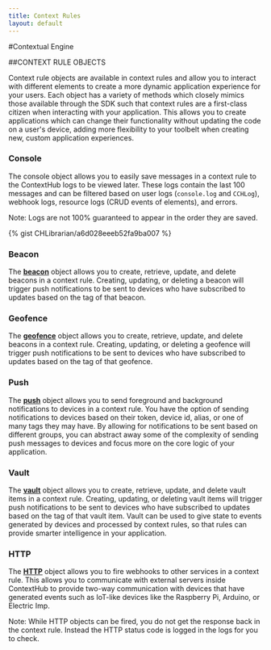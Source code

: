 ```yaml
---
title: Context Rules
layout: default
---
```

#Contextual Engine

##CONTEXT RULE OBJECTS

Context rule objects are available in context rules and allow you to interact with different elements to create a more dynamic application experience for your users. Each object has a variety of methods which closely mimics those available through the SDK such that context rules are a first-class citizen when interacting with your application. This allows you to create applications which can change their functionality without updating the code on a user's device, adding more flexibility to your toolbelt when creating new, custom application experiences.

### Console
The console object allows you to easily save messages in a context rule to the ContextHub logs to be viewed later. These logs contain the last 100 messages and can be filtered based on user logs (`console.log` and `CCHLog`), webhook logs, resource logs (CRUD events of elements), and errors. 

Note: Logs are not 100% guaranteed to appear in the order they are saved.

{% gist CHLibrarian/a6d028eeeb52fa9ba007 %}
<br />

### Beacon

The **[beacon](/docs/dev-portal/context-rules/beacon)** object allows you to create, retrieve, update, and delete beacons in a context rule. Creating, updating, or deleting a beacon will trigger push notifications to be sent to devices who have subscribed to updates based on the tag of that beacon.

### Geofence

The **[geofence](/docs/dev-portal/context-rules/geofence)** object allows you to create, retrieve, update, and delete beacons in a context rule. Creating, updating, or deleting a geofence will trigger push notifications to be sent to devices who have subscribed to updates based on the tag of that geofence.

### Push

The **[push](/docs/dev-portal/context-rules/push)** object allows you to send foreground and background notifications to devices in a context rule. You have the option of sending notifications to devices based on their token, device id, alias, or one of many tags they may have. By allowing for notifications to be sent based on different groups, you can abstract away some of the complexity of sending push messages to devices and focus more on the core logic of your application.

### Vault
The **[vault](/docs/dev-portal/context-rules/vault)** object allows you to create, retrieve, update, and delete vault items in a context rule. Creating, updating, or deleting vault items will trigger push notifications to be sent to devices who have subscribed to updates based on the tag of that vault item. Vault can be used to give state to events generated by devices and processed by context rules, so that rules can provide smarter intelligence in your application.

### HTTP
The **[HTTP](/docs/dev-portal/context-rules/http)** object allows you to fire webhooks to other services in a context rule. This allows you to communicate with external servers inside ContextHub to provide two-way communication with devices that have generated events such as IoT-like devices like the Raspberry Pi, Arduino, or Electric Imp. 

Note: While HTTP objects can be fired, you do not get the response back in the context rule. Instead the HTTP status code is logged in the logs for you to check.